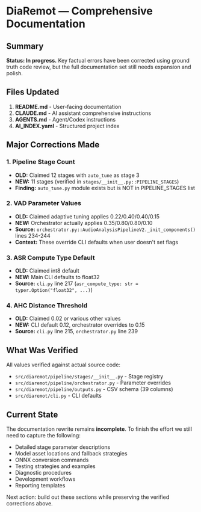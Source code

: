 # DiaRemot — Comprehensive Documentation

## Summary

**Status: In progress.** Key factual errors have been corrected using ground truth code review, but the full documentation set still needs expansion and polish.

## Files Updated

1. **README.md** - User-facing documentation
2. **CLAUDE.md** - AI assistant comprehensive instructions  
3. **AGENTS.md** - Agent/Codex instructions
4. **AI_INDEX.yaml** - Structured project index

## Major Corrections Made

### 1. Pipeline Stage Count
- **OLD:** Claimed 12 stages with `auto_tune` as stage 3
- **NEW:** 11 stages (verified in `stages/__init__.py::PIPELINE_STAGES`)
- **Finding:** `auto_tune.py` module exists but is NOT in PIPELINE_STAGES list

### 2. VAD Parameter Values
- **OLD:** Claimed adaptive tuning applies 0.22/0.40/0.40/0.15
- **NEW:** Orchestrator actually applies 0.35/0.80/0.80/0.10
- **Source:** `orchestrator.py::AudioAnalysisPipelineV2._init_components()` lines 234-244
- **Context:** These override CLI defaults when user doesn't set flags

### 3. ASR Compute Type Default
- **OLD:** Claimed int8 default
- **NEW:** Main CLI defaults to float32
- **Source:** `cli.py` line 217 (`asr_compute_type: str = typer.Option("float32", ...)`)

### 4. AHC Distance Threshold
- **OLD:** Claimed 0.02 or various other values
- **NEW:** CLI default 0.12, orchestrator overrides to 0.15
- **Source:** `cli.py` line 215, `orchestrator.py` line 239

## What Was Verified

All values verified against actual source code:
- `src/diaremot/pipeline/stages/__init__.py` - Stage registry
- `src/diaremot/pipeline/orchestrator.py` - Parameter overrides
- `src/diaremot/pipeline/outputs.py` - CSV schema (39 columns)
- `src/diaremot/cli.py` - CLI defaults

## Current State

The documentation rewrite remains **incomplete**. To finish the effort we still need to capture the following:

- Detailed stage parameter descriptions
- Model asset locations and fallback strategies
- ONNX conversion commands
- Testing strategies and examples
- Diagnostic procedures
- Development workflows
- Reporting templates

Next action: build out these sections while preserving the verified corrections above.
